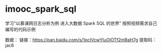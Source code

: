# imooc_spark_sql
学习“以慕课网日志分析为例 进入大数据 Spark SQL 的世界”
按照视频需求自己编写的代码示例

数据：
链接：https://pan.baidu.com/s/1pclVcwYluOlOTf2nt8aH7g 提取码：jac6 
